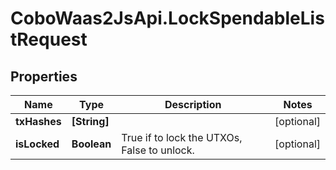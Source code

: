# CoboWaas2JsApi.LockSpendableListRequest

## Properties

Name | Type | Description | Notes
------------ | ------------- | ------------- | -------------
**txHashes** | **[String]** |  | [optional] 
**isLocked** | **Boolean** | True if to lock the UTXOs, False to unlock. | [optional] 


